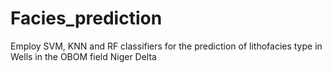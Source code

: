 # Facies_prediction
Employ SVM, KNN and RF classifiers for the prediction of lithofacies type in Wells in the OBOM field Niger Delta
